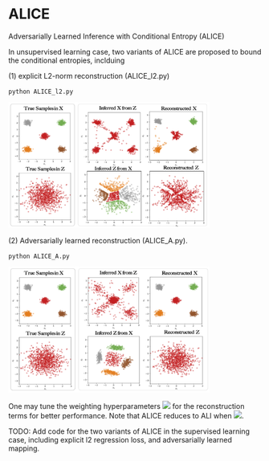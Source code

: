 # ALICE
Adversarially Learned Inference with Conditional Entropy (ALICE)

In unsupervised learning case, two variants of ALICE are proposed to bound the conditional entropies, inclduing 

(1) explicit L2-norm reconstruction (ALICE_l2.py) 

    python ALICE_l2.py
    
<img src="/toy_data/results/l2_results.png" data-canonical-src="/toy_data/results/l2_results.png" width="400" height="250" />
    
    
    
(2) Adversarially learned reconstruction (ALICE_A.py).

    python ALICE_A.py
 
 <img src="/toy_data/results/A_results.png" data-canonical-src="/toy_data/results/A_results.png" width="400" height="250" />
 
    

One may tune the weighting hyperparameters <img src="https://latex.codecogs.com/gif.latex?$\lambda$" /> for the reconstruction terms for better performance. Note that ALICE reduces to ALI when <img src="https://latex.codecogs.com/gif.latex?$\lambda=0$" />.

TODO:
Add code for the two variants of ALICE in the supervised learning case, including explicit l2 regression loss, and adversarially learned mapping.
